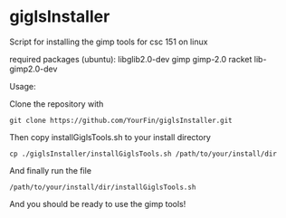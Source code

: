 # giglsInstaller
Script for installing the gimp tools for csc 151 on linux

required packages (ubuntu):
libglib2.0-dev
gimp
gimp-2.0
racket
lib-gimp2.0-dev

Usage:

Clone the repository with
```
git clone https://github.com/YourFin/giglsInstaller.git
```

Then copy installGiglsTools.sh to your install directory

```
cp ./giglsInstaller/installGiglsTools.sh /path/to/your/install/dir
```

And finally run the file
```
/path/to/your/install/dir/installGiglsTools.sh
```

And you should be ready to use the gimp tools!
